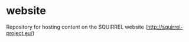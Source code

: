 website
=======

Repository for hosting content on the SQUIRREL website (http://squirrel-project.eu/)

